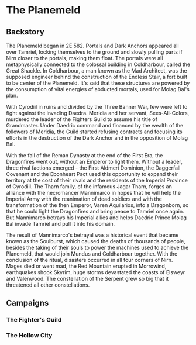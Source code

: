 <!-- @PageTitle: The Planemeld -->

# The Planemeld

## Backstory
The Planemeld began in 2E 582. Portals and Dark Anchors appeared all over Tamriel, locking themselves to the ground and slowly pulling parts if Nirn closer to the portals, making them float. The portals were all metaphysically connected to the colossal building in Coldharbour, called the Great Shackle. In Coldharbour, a man known as the Mad Architect, was the supposed engineer behind the construction of the Endless Stair, a fort built to be center of the Planemeld. It's said that these structures are powered by the consumption of vital energies of abducted mortals, used for Molag Bal's plan.

With Cyrodiil in ruins and divided by the Three Banner War, few were left to fight against the invading Daedra. Meridia and her servant, Sees-All-Colors, murdered the leader of the Fighters Guild to assume his title of Grandmaster. Under Daedric command and financed by the wealth of the followers of Meridia, the Guild started refusing contracts and focusing its efforts in the destruction of the Dark Anchor and in the opposition of Molag Bal.

With the fall of the Reman Dynasty at the end of the First Era, the Dragonfires went out, without an Emperor to light them. Without a leader, three rival factions emerged - the First Aldmeri Dominion, the Daggerfall Covenant and the Ebonheart Pact used this opportunity to expand their territory at the cost of their rivals and the residents of the Imperial Province of Cyrodiil. The Tharn family, of the infamous Jagar Tharn, forges an alliance with the necromancer Mannimarco in hopes that he will help the Imperial Army with the reanimation of dead soldiers and with the transformation of the then Emperor, Varen Aquilarios, into a Dragonborn, so that he could light the Dragonfires and bring peace to Tamriel once again. But Mannimarco betrays his Imperial allies and helps Daedric Prince Molag Bal invade Tamriel and pull it into his domain.

The result of Mannimarco's betrayal was a historical event that became known as the Soulburst, which caused the deaths of thousands of people, besides the taking of their souls to power the machines used to achieve the Planemeld, that would join Mundus and Coldharbour together. With the conclusion of the ritual, disasters occurred in all four corners of Nirn. Mages died or went mad, the Red Mountain erupted in Morrowind, earthquakes shook Skyrim, huge storms devastated the coasts of Elsweyr and Valenwood. The constellation of the Serpent grew so big that it threatened all other constellations.

## Campaigns
### The Fighter's Guild
### The Hollow City
